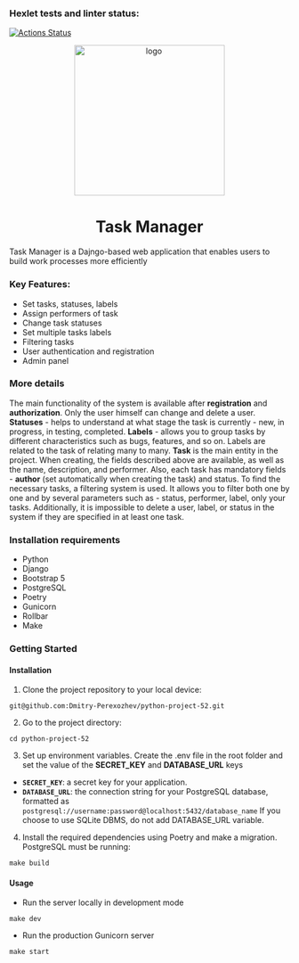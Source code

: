### Hexlet tests and linter status:
[![Actions Status](https://github.com/Dmitry-Perexozhev/python-project-52/actions/workflows/hexlet-check.yml/badge.svg)](https://github.com/Dmitry-Perexozhev/python-project-52/actions)
<div align="center">
<img src="https://github.com/Dmitry-Perexozhev/python-project-52/blob/main/img/task-manager-banner.svg" alt="logo" width="270" height="auto" />
<h1>Task Manager</h1>
</div>


Task Manager is a Dajngo-based web application that enables users to build work processes more efficiently

### Key Features:

- Set tasks, statuses, labels
- Assign performers of task
- Change task statuses
- Set multiple tasks labels
- Filtering tasks
- User authentication and registration
- Admin panel

### More details

The main functionality of the system is available after **registration** and **authorization**. Only the user himself can change and delete a user.
**Statuses** - helps to understand at what stage the task is currently - new, in progress, in testing, completed.
**Labels** - allows you to group tasks by different characteristics such as bugs, features, and so on. Labels are related to the task of relating many to many.
**Task** is the main entity in the project. When creating, the fields described above are available, as well as the name, description, and performer.
Also, each task has mandatory fields - **author** (set automatically when creating the task) and status.
To find the necessary tasks, a filtering system is used. It allows you to filter both one by one and by several parameters such as - status, performer, label, only your tasks.
Additionally, it is impossible to delete a user, label, or status in the system if they are specified in at least one task.

### Installation requirements

- Python
- Django
- Bootstrap 5
- PostgreSQL
- Poetry
- Gunicorn
- Rollbar
- Make

### Getting Started
#### Installation

1) Clone the project repository to your local device:
```
git@github.com:Dmitry-Perexozhev/python-project-52.git
```
2) Go to the project directory:
```
cd python-project-52
```
3) Set up environment variables.
Create the .env file in the root folder and set the value of the **SECRET_KEY** and **DATABASE_URL** keys
- **`SECRET_KEY`**: a secret key for your application.
- **`DATABASE_URL`**: the connection string for your PostgreSQL database, formatted as `postgresql://username:password@localhost:5432/database_name`
If you choose to use SQLite DBMS, do not add DATABASE_URL variable.
4) Install the required dependencies using Poetry and make a migration. PostgreSQL must be running:
```
make build
```

#### Usage

- Run the server locally in development mode 
```
make dev
```
- Run the production Gunicorn server
```
make start
```